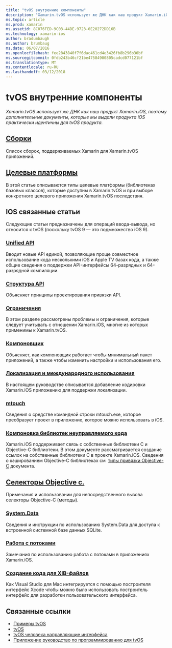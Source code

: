 ```yaml
---
title: "tvOS внутренние компоненты"
description: "Xamarin.tvOS использует же ДНК как наш продукт Xamarin.iOS, поэтому дополнительные документы, которые мы выдали продукта iOS практически идентичны для tvOS продукта."
ms.topic: article
ms.prod: xamarin
ms.assetid: 8C076FED-9C03-44DE-9723-0E20272DD16B
ms.technology: xamarin-ios
author: bradumbaugh
ms.author: brumbaug
ms.date: 06/07/2016
ms.openlocfilehash: fee2843840f7f6dac461cd4e3426fb8b296b30bf
ms.sourcegitcommit: 0fdb243b46cf21be47584900805cadcd077121bf
ms.translationtype: MT
ms.contentlocale: ru-RU
ms.lasthandoff: 03/12/2018
---
```

# <a name="tvos-internals"></a>tvOS внутренние компоненты

_Xamarin.tvOS использует же ДНК как наш продукт Xamarin.iOS, поэтому дополнительные документы, которые мы выдали продукта iOS практически идентичны для tvOS продукта._


##  <a name="assembliesiostvosinternalsassembliesmd"></a>[Сборки](~/ios/tvos/internals/assemblies.md)

Список сборок, поддерживаемых Xamarin для Xamarin.tvOS приложений.

##  <a name="target-frameworksiostvosinternalsframeworksmd"></a>[Целевые платформы](~/ios/tvos/internals/frameworks.md)

В этой статье описываются типы целевые платформы (библиотеках базовых классов), которые доступны в Xamarin.tvOS и при выборе конкретного целевого приложения Xamarin.tvOS последствия.

## <a name="related-ios-articles"></a>IOS связанные статьи

Следующие статьи предназначены для операций ввода-вывода, но относится к tvOS (поскольку tvOS 9 — это подмножество iOS 9).

###  <a name="unified-apicross-platformmaciosunifiedindexmd"></a>[Unified API](~/cross-platform/macios/unified/index.md)

Вводит новые API единой, позволяющие проще совместное использование кода несколькими iOS и Apple TV базах кода, а также общие сведения о поддержки API-интерфейсы 64-разрядных и 64-разрядной компиляции.  

###  <a name="api-designiosinternalsapi-designindexmd"></a>[Структура API](~/ios/internals/api-design/index.md)

Объясняет принципы проектирования привязки API.

###  <a name="limitationsiosinternalslimitationsmd"></a>[Ограничения](~/ios/internals/limitations.md)

В этом разделе рассмотрены проблемы и ограничения, которые следует учитывать с отношении Xamarin.iOS, многие из которых применимы к Xamarin.tvOS.

###  <a name="linkeriosdeploy-testlinkermd"></a>[Компоновщик](~/ios/deploy-test/linker.md)

Объясняет, как компоновщик работает чтобы минимальный пакет приложений, а также чтобы изменить настройки и использования его.

###  <a name="localization-and-internationalizationiosapp-fundamentalslocalizationindexmd"></a>[Локализация и международного использования](~/ios/app-fundamentals/localization/index.md)

В настоящем руководстве описывается добавление кодировки Xamarin.iOS приложению для поддержки локализации.

###  <a name="mtouchiosdeploy-testmtouchmd"></a>[mtouch](~/ios/deploy-test/mtouch.md)

Сведения о средстве командной строки mtouch.exe, которое преобразует проект в приложение, которое можно использовать в iOS.

###  <a name="linking-native-librariesiosplatformnative-interopmd"></a>[Компоновка библиотек неуправляемого кода](~/ios/platform/native-interop.md)

Xamarin.iOS поддерживает связь с собственные библиотеки C и Objective-C библиотеки. В этом документе рассматривается создание ссылок на собственные библиотеки C в проекте Xamarin.iOS. Сведения о кэшированием Objective-C библиотеках см&nbsp; [типы привязки Objective-C](~/ios/platform/binding-objective-c/index.md)&nbsp;документа.

##  <a name="objective-c-selectorsiosinternalsobjective-c-selectorsmd"></a>[Селекторы Objective c.](~/ios/internals/objective-c-selectors.md)

Примечания и использовании для непосредственного вызова селекторы Objective-C (методы).

###  <a name="systemdataiosdata-cloudsystemdatamd"></a>[System.Data](~/ios/data-cloud/system.data.md)

Сведения и инструкции по использованию System.Data для доступа к встроенной системной базе данных SQLite.

###  <a name="threadingiosapp-fundamentalsthreadingmd"></a>[Работа с потоками](~/ios/app-fundamentals/threading.md)

Замечания по использованию работа с потоками в приложениях Xamarin.iOS.

###  <a name="xib-code-generationiosinternalsxib-code-generationmd"></a>[Создание кода для XIB-файлов](~/ios/internals/xib-code-generation.md)

Как Visual Studio для Mac интегрируется с помощью построителя интерфейс Xcode чтобы можно было использовать построитель интерфейс для разработки пользовательского интерфейса.



## <a name="related-links"></a>Связанные ссылки

- [Примеры tvOS](https://developer.xamarin.com/samples/tvos/all/)
- [tvOS](https://developer.apple.com/tvos/)
- [tvOS человека направляющие интерфейса](https://developer.apple.com/tvos/human-interface-guidelines/)
- [Приложение руководство по программированию для tvOS](https://developer.apple.com/library/prerelease/tvos/documentation/General/Conceptual/AppleTV_PG/)
